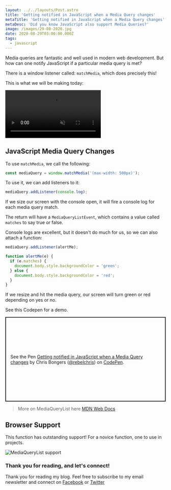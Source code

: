 ```yaml
---
layout: ../../layouts/Post.astro
title: 'Getting notified in JavaScript when a Media Query changes'
metaTitle: 'Getting notified in JavaScript when a Media Query changes'
metaDesc: 'Did you know JavaScript also support Media Queries?'
image: /images/29-08-2020.jpg
date: 2020-08-29T03:00:00.000Z
tags:
  - javascript
---
```


Media queries are fantastic and well used in modern web development.
But how can one notify JavaScript if a particular media query is met?

There is a window listener called: `matchMedia`, which does precisely this!

This is what we will be making today:

<video autoplay loop muted playsinline>
  <source src="https://res.cloudinary.com/daily-dev-tips/video/upload/q_auto/js-media-query_hzig7z.webm" type="video/webm" />
  <source src="https://res.cloudinary.com/daily-dev-tips/video/upload/q_auto/js-media-query_bbsrdy.mp4" type="video/mp4" />
</video>

## JavaScript Media Query Changes

To use `matchMedia`, we call the following:

```js
const mediaQuery = window.matchMedia('(max-width: 500px)');
```

To use it, we can add listeners to it:

```js
mediaQuery.addListener(console.log);
```

If we size our screen with the console open, it will fire a console log for each media query match.

The return will have a `MediaQueryListEvent`, which contains a value called `matches` to say true or false.

Console logs are excellent, but it doesn't do much for us, so we can also attach a function:

```js
mediaQuery.addListener(alertMe);

function alertMe(e) {
  if (e.matches) {
    document.body.style.backgroundColor = 'green';
  } else {
    document.body.style.backgroundColor = 'red';
  }
}
```

If we resize and hit the media query, our screen will turn green or red depending on yes or no.

See this Codepen for a demo.

<p class="codepen" data-height="265" data-theme-id="dark" data-default-tab="js,result" data-user="rebelchris" data-slug-hash="abNwbdY" style="height: 265px; box-sizing: border-box; display: flex; align-items: center; justify-content: center; border: 2px solid; margin: 1em 0; padding: 1em;" data-pen-title="Getting notified in JavaScript when a Media Query changes">
  <span>See the Pen <a href="https://codepen.io/rebelchris/pen/abNwbdY">
  Getting notified in JavaScript when a Media Query changes</a> by Chris Bongers (<a href="https://codepen.io/rebelchris">@rebelchris</a>)
  on <a href="https://codepen.io">CodePen</a>.</span>
</p>
<script async src="https://static.codepen.io/assets/embed/ei.js"></script>

> More on MediaQueryList here [MDN Web Docs](https://developer.mozilla.org/en-US/docs/Web/API/MediaQueryList/addListener)

## Browser Support

This function has outstanding support!
For a novice function, one to use in projects.

![MediaQueryList support](https://caniuse.bitsofco.de/static/v1/mdn-api__MediaQueryList-1598621022637.png)

### Thank you for reading, and let's connect!

Thank you for reading my blog. Feel free to subscribe to my email newsletter and connect on [Facebook](https://www.facebook.com/DailyDevTipsBlog) or [Twitter](https://twitter.com/DailyDevTips1)
